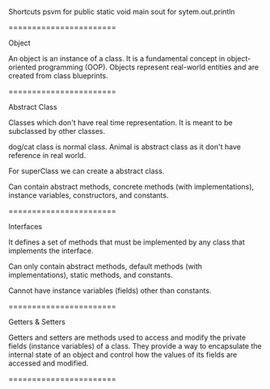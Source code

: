 Shortcuts
psvm for public static void main
sout for sytem.out.println

=======================

Object

An object is an instance of a class. It is a fundamental concept in object-oriented programming (OOP). Objects represent real-world entities and are created from class blueprints.

=======================

Abstract Class

Classes which don't have real time representation.
It is meant to be subclassed by other classes.

dog/cat class is normal class.
Animal is abstract class as it don't have reference in real world.

For superClass we can create a abstract class.

Can contain abstract methods, concrete methods (with implementations), instance variables, constructors, and constants.

=======================

Interfaces

It defines a set of methods that must be implemented by any class that implements the interface.

Can only contain abstract methods, default methods (with implementations), static methods, and constants.

Cannot have instance variables (fields) other than constants.

=======================

Getters & Setters

Getters and setters are methods used to access and modify the private fields (instance variables) of a class. They provide a way to encapsulate the internal state of an object and control how the values of its fields are accessed and modified.

=======================
